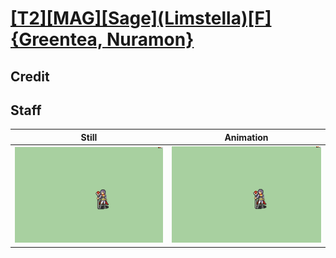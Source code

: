 # [\[T2\]\[MAG\]\[Sage\]\(Limstella\)\[F\]{Greentea, Nuramon}](../)

## Credit


	
## Staff

| Still | Animation |
| :---: | :-------: |
| ![Staff still](./Staff_000.png) | ![Staff animation](./Staff.gif) |
